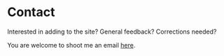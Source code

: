 # Contact

Interested in adding to the site? General feedback? Corrections needed?

You are welcome to shoot me an email [here](mailto:hometownmainst@gmail.com).
